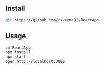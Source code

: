 
## Install

```bash
git https://github.com/rsverma91/ReactApp
```

## Usage

```bash
cd ReactApp
npm install
npm start
open http://localhost:3000
```
